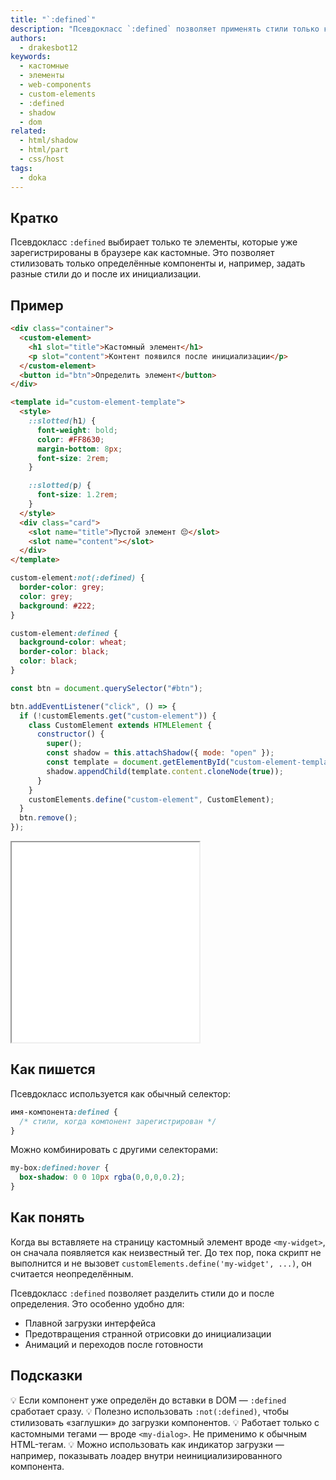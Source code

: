 ```yaml
---
title: "`:defined`"
description: "Псевдокласс `:defined` позволяет применять стили только к тем элементам, которые уже зарегистрированы как кастомные компоненты."
authors:
  - drakesbot12
keywords:
  - кастомные
  - элементы
  - web-components
  - custom-elements
  - :defined
  - shadow
  - dom
related:
  - html/shadow
  - html/part
  - css/host
tags:
  - doka
---
```


## Кратко

Псевдокласс `:defined` выбирает только те элементы, которые уже зарегистрированы в браузере как кастомные. Это позволяет стилизовать только определённые компоненты и, например, задать разные стили до и после их инициализации.

## Пример

```html
<div class="container">
  <custom-element>
    <h1 slot="title">Кастомный элемент</h1>
    <p slot="content">Контент появился после инициализации</p>
  </custom-element>
  <button id="btn">Определить элемент</button>
</div>

<template id="custom-element-template">
  <style>
    ::slotted(h1) {
      font-weight: bold;
      color: #FF8630;
      margin-bottom: 8px;
      font-size: 2rem;
    }

    ::slotted(p) {
      font-size: 1.2rem;
    }
  </style>
  <div class="card">
    <slot name="title">Пустой элемент 😔</slot>
    <slot name="content"></slot>
  </div>
</template>
```

```css
custom-element:not(:defined) {
  border-color: grey;
  color: grey;
  background: #222;
}

custom-element:defined {
  background-color: wheat;
  border-color: black;
  color: black;
}
```

```js
const btn = document.querySelector("#btn");

btn.addEventListener("click", () => {
  if (!customElements.get("custom-element")) {
    class CustomElement extends HTMLElement {
      constructor() {
        super();
        const shadow = this.attachShadow({ mode: "open" });
        const template = document.getElementById("custom-element-template");
        shadow.appendChild(template.content.cloneNode(true));
      }
    }
    customElements.define("custom-element", CustomElement);
  }
  btn.remove();
});
```

<iframe title="Демонстрация :defined" src="demos/basic/" height="320"></iframe>

## Как пишется

Псевдокласс используется как обычный селектор:

```css
имя-компонента:defined {
  /* стили, когда компонент зарегистрирован */
}
```

Можно комбинировать с другими селекторами:

```css
my-box:defined:hover {
  box-shadow: 0 0 10px rgba(0,0,0,0.2);
}
```

## Как понять

Когда вы вставляете на страницу кастомный элемент вроде `<my-widget>`, он сначала появляется как неизвестный тег. До тех пор, пока скрипт не выполнится и не вызовет `customElements.define('my-widget', ...)`, он считается неопределённым.

Псевдокласс `:defined` позволяет разделить стили до и после определения. Это особенно удобно для:

- Плавной загрузки интерфейса
- Предотвращения странной отрисовки до инициализации
- Анимаций и переходов после готовности

## Подсказки

💡 Если компонент уже определён до вставки в DOM — `:defined` сработает сразу.
💡 Полезно использовать `:not(:defined)`, чтобы стилизовать «заглушки» до загрузки компонентов.
💡 Работает только с кастомными тегами — вроде `<my-dialog>`. Не применимо к обычным HTML-тегам.
💡 Можно использовать как индикатор загрузки — например, показывать лоадер внутри неинициализированного компонента.
